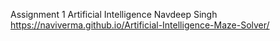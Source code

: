 Assignment 1 
Artificial Intelligence 
Navdeep Singh 
https://naviverma.github.io/Artificial-Intelligence-Maze-Solver/
